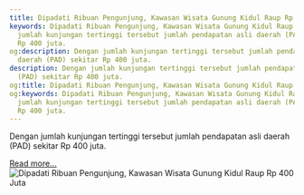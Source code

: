 ```yaml
---
title: Dipadati Ribuan Pengunjung, Kawasan Wisata Gunung Kidul Raup Rp 400 Juta
keywords: Dipadati Ribuan Pengunjung, Kawasan Wisata Gunung Kidul Raup Rp 400 Juta,Dengan
  jumlah kunjungan tertinggi tersebut jumlah pendapatan asli daerah (PAD) sekitar
  Rp 400 juta.
og:description: Dengan jumlah kunjungan tertinggi tersebut jumlah pendapatan asli
  daerah (PAD) sekitar Rp 400 juta.
description: Dengan jumlah kunjungan tertinggi tersebut jumlah pendapatan asli daerah
  (PAD) sekitar Rp 400 juta.
og:title: Dipadati Ribuan Pengunjung, Kawasan Wisata Gunung Kidul Raup Rp 400 Juta
og:keywords: Dipadati Ribuan Pengunjung, Kawasan Wisata Gunung Kidul Raup Rp 400 Juta,Dengan
  jumlah kunjungan tertinggi tersebut jumlah pendapatan asli daerah (PAD) sekitar
  Rp 400 juta.
---
```


Dengan jumlah kunjungan tertinggi tersebut jumlah pendapatan asli daerah (PAD) sekitar Rp 400 juta.

[Read more...](https://www.sportourism.id/post/5956/dipadati-ribuan-pengunjung-kawasan-wisata-gunung-kidul-raup-rp-400-juta "Dipadati Ribuan Pengunjung, Kawasan Wisata Gunung Kidul Raup Rp 400 Juta")
![Dipadati Ribuan Pengunjung, Kawasan Wisata Gunung Kidul Raup Rp 400 Juta](https://services.sportourism.id/fileload/wisata-gunung-kiduljpg-xkfn.jpg "Dipadati Ribuan Pengunjung, Kawasan Wisata Gunung Kidul Raup Rp 400 Juta")